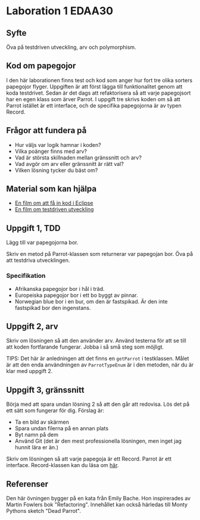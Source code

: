 # Laboration 1 EDAA30

## Syfte
Öva på testdriven utveckling, arv och polymorphism.

## Kod om papegojor
I den här laborationen finns test och kod som anger hur fort 
tre olika sorters papegojor flyger.
Uppgiften är att först lägga till funktionalitet genom att 
koda testdrivet.
Sedan är det dags att refaktorisera så att varje papegojsort 
har en egen klass som ärver Parrot.
I uppgift tre skrivs koden om så att Parrot istället är ett interface,
och de specifika papegojorna är av typen Record.

## Frågor att fundera på
- Hur väljs var logik hamnar i koden?
- Vilka poänger finns med arv?
- Vad är största skillnaden mellan gränssnitt och arv?
- Vad avgör om arv eller gränssnitt är rätt val?
- Vilken lösning tycker du bäst om?

## Material som kan hjälpa
- [En film om att få in kod i Eclipse](https://lu.instructuremedia.com/embed/3210fbfe-42e5-4840-9505-572270292da3)
- [En film om testdriven utveckling](https://lu.instructuremedia.com/embed/d7dbc7e8-7ff2-4f47-b71d-03cdb471c7c0 )

## Uppgift 1, TDD
Lägg till var papegojorna bor. 

Skriv en metod på Parrot-klassen som returnerar var papegojan bor.
Öva på att testdriva utvecklingen.

### Specifikation
- Afrikanska papegojor bor i hål i träd.
- Europeiska papegojor bor i ett bo byggt av pinnar.
- Norwegian blue bor i en bur, om den är fastspikad.
Är den inte fastspikad bor den ingenstans.


## Uppgift 2, arv

Skriv om lösningen så att den använder arv. 
Använd testerna för att se till att koden fortfarande fungerar.
Jobba i så små steg som möjligt.

TIPS: Det här är anledningen att det finns en `getParrot` i testklassen.
Målet är att den enda användningen av `ParrotTypeEnum` är i den metoden,
när du är klar med uppgift 2.

## Uppgift 3, gränssnitt
Börja med att spara undan lösning 2 så att den går att redovisa.
Lös det på ett sätt som fungerar för dig.
Förslag är:
- Ta en bild av skärmen
- Spara undan filerna på en annan plats
- Byt namn på dem
- Använd Git (det är den mest professionella lösningen, men inget jag hunnit lära er än.)

Skriv om lösningen så att varje papegoja är ett Record.
Parrot är ett interface.
Record-klassen kan du läsa om [här](https://blogs.oracle.com/javamagazine/post/records-come-to-java).


## Referenser
Den här övningen bygger på en kata från Emily Bache.
Hon inspirerades av Martin Fowlers bok "Refactoring". 
Innehållet kan också härledas till Monty Pythons sketch
"Dead Parrot".